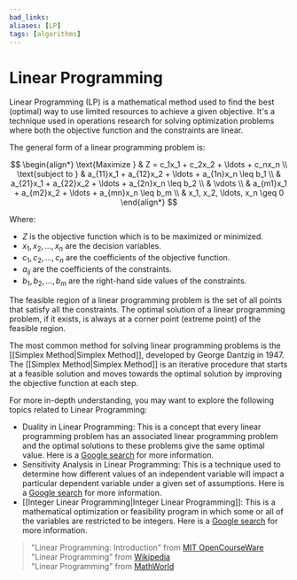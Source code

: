 ```yaml
---
bad_links: 
aliases: [LP]
tags: [algorithms]
---
```

# Linear Programming

Linear Programming (LP) is a mathematical method used to find the best (optimal) way to use limited resources to achieve a given objective. It's a technique used in operations research for solving optimization problems where both the objective function and the constraints are linear.

The general form of a linear programming problem is:

$$
\begin{align*}
\text{Maximize } & Z = c_1x_1 + c_2x_2 + \ldots + c_nx_n \\
\text{subject to } & a_{11}x_1 + a_{12}x_2 + \ldots + a_{1n}x_n \leq b_1 \\
& a_{21}x_1 + a_{22}x_2 + \ldots + a_{2n}x_n \leq b_2 \\
& \vdots \\
& a_{m1}x_1 + a_{m2}x_2 + \ldots + a_{mn}x_n \leq b_m \\
& x_1, x_2, \ldots, x_n \geq 0
\end{align*}
$$

Where:
- $Z$ is the objective function which is to be maximized or minimized.
- $x_1, x_2, \ldots, x_n$ are the decision variables.
- $c_1, c_2, \ldots, c_n$ are the coefficients of the objective function.
- $a_{ij}$ are the coefficients of the constraints.
- $b_1, b_2, \ldots, b_m$ are the right-hand side values of the constraints.

The feasible region of a linear programming problem is the set of all points that satisfy all the constraints. The optimal solution of a linear programming problem, if it exists, is always at a corner point (extreme point) of the feasible region.

The most common method for solving linear programming problems is the [[Simplex Method|Simplex Method]], developed by George Dantzig in 1947. The [[Simplex Method|Simplex Method]] is an iterative procedure that starts at a feasible solution and moves towards the optimal solution by improving the objective function at each step.

For more in-depth understanding, you may want to explore the following topics related to Linear Programming:

- Duality in Linear Programming: This is a concept that every linear programming problem has an associated linear programming problem and the optimal solutions to these problems give the same optimal value. Here is a [Google search](https://www.google.com/search?q=Duality+in+Linear+Programming) for more information.
- Sensitivity Analysis in Linear Programming: This is a technique used to determine how different values of an independent variable will impact a particular dependent variable under a given set of assumptions. Here is a [Google search](https://www.google.com/search?q=Sensitivity+Analysis+in+Linear+Programming) for more information.
- [[Integer Linear Programming|Integer Linear Programming]]: This is a mathematical optimization or feasibility program in which some or all of the variables are restricted to be integers. Here is a [Google search](https://www.google.com/search?q=Integer+Linear+Programming) for more information.

> "Linear Programming: Introduction" from [MIT OpenCourseWare](https://ocw.mit.edu/courses/sloan-school-of-management/15-053-optimization-methods-in-management-science-spring-2013/lecture-notes/MIT15_053S13_lec02.pdf)  
> "Linear Programming" from [Wikipedia](https://en.wikipedia.org/wiki/Linear_programming)  
> "Linear Programming" from [MathWorld](http://mathworld.wolfram.com/LinearProgramming.html)